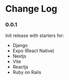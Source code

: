 # Change Log

### 0.0.1

Init release with starters for:
- Django
- Expo (React Native)
- Nextjs
- Vite
- Reactjs
- Ruby on Rails
